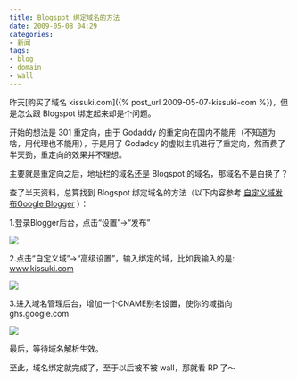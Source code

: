```yaml
---
title: Blogspot 绑定域名的方法
date: 2009-05-08 04:29
categories:
- 新闻
tags:
- blog
- domain
- wall
---
```


昨天[购买了域名 kissuki.com]({% post_url 2009-05-07-kissuki-com %})，但是怎么跟 Blogspot 绑定起来却是个问题。

开始的想法是 301 重定向，由于 Godaddy
的重定向在国内不能用（不知道为啥，用代理也不能用），于是用了 Godaddy
的虚拟主机进行了重定向，然而费了半天劲，重定向的效果并不理想。

主要就是重定向之后，地址栏的域名还是 Blogspot 的域名，那域名不是白换了？

查了半天资料，总算找到 Blogspot 绑定域名的方法（以下内容参考
[自定义域发布Google Blogger](http://www.sinoblog.org/2007/10/78.html)
）：

1.登录Blogger后台，点击“设置”-\>“发布”

![](http://lh6.google.com/wuzhisong2008/RygumbEkYNI/AAAAAAAAAOc/u8fj2Xf3IBo/s400/2007103101.PNG.jpg)

2.点击“自定义域”-\>“高级设置”，输入绑定的域，比如我输入的是:
www.kissuki.com

![](http://lh4.google.com/wuzhisong2008/Rygum7EkYOI/AAAAAAAAAOk/SGKuokTgzrU/s400/2007103102.PNG.jpg)

3.进入域名管理后台，增加一个CNAME别名设置，使你的域指向 ghs.google.com

![](http://lh5.google.com/wuzhisong2008/RygunLEkYPI/AAAAAAAAAOs/GRZYk2pqlZc/s400/2007103103.PNG.jpg)

最后，等待域名解析生效。

至此，域名绑定就完成了，至于以后被不被 wall，那就看 RP 了～

